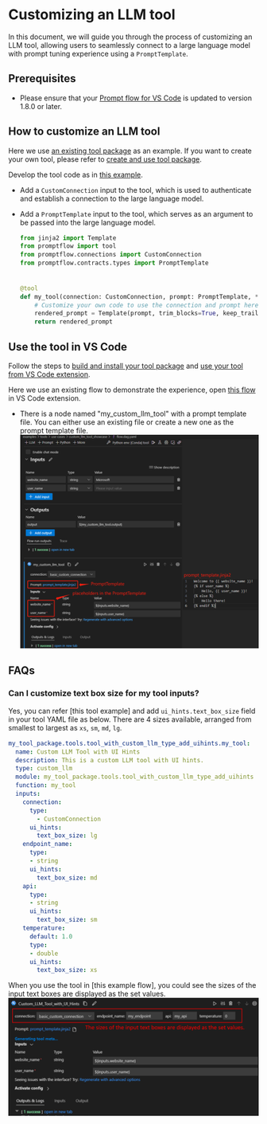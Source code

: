 # Customizing an LLM tool
In this document, we will guide you through the process of customizing an LLM tool, allowing users to seamlessly connect to a large language model with prompt tuning experience using a `PromptTemplate`.

## Prerequisites
- Please ensure that your [Prompt flow for VS Code](https://marketplace.visualstudio.com/items?itemName=prompt-flow.prompt-flow) is updated to version 1.8.0 or later.

## How to customize an LLM tool
Here we use [an existing tool package](https://github.com/microsoft/promptflow/tree/main/examples/tools/tool-package-quickstart/my_tool_package) as an example. If you want to create your own tool, please refer to [create and use tool package](create-and-use-tool-package.md).  

Develop the tool code as in [this example](https://github.com/microsoft/promptflow/blob/main/examples/tools/tool-package-quickstart/my_tool_package/tools/tool_with_custom_llm_type.py).
- Add a `CustomConnection` input to the tool, which is used to authenticate and establish a connection to the large language model.
- Add a `PromptTemplate` input to the tool, which serves as an argument to be passed into the large language model.

    ```python
    from jinja2 import Template
    from promptflow import tool
    from promptflow.connections import CustomConnection
    from promptflow.contracts.types import PromptTemplate


    @tool
    def my_tool(connection: CustomConnection, prompt: PromptTemplate, **kwargs) -> str:
        # Customize your own code to use the connection and prompt here.
        rendered_prompt = Template(prompt, trim_blocks=True, keep_trailing_newline=True).render(**kwargs)
        return rendered_prompt
    ```

## Use the tool in VS Code
Follow the steps to [build and install your tool package](create-and-use-tool-package.md#build-and-share-the-tool-package) and [use your tool from VS Code extension](create-and-use-tool-package.md#use-your-tool-from-vscode-extension).  

Here we use an existing flow to demonstrate the experience, open [this flow](https://github.com/microsoft/promptflow/blob/main/examples/tools/use-cases/custom_llm_tool_showcase/flow.dag.yaml) in VS Code extension.  
- There is a node named "my_custom_llm_tool" with a prompt template file. You can either use an existing file or create a new one as the prompt template file.  
![use_my_custom_llm_tool](../../media/how-to-guides/develop-a-tool/use_my_custom_llm_tool.png)

## FAQs
### Can I customize text box size for my tool inputs?
Yes, you can refer [this tool example] and add `ui_hints.text_box_size` field in your tool YAML file as below. There are 4 sizes available, arranged from smallest to largest as `xs`, `sm`, `md`, `lg`.
```yaml
my_tool_package.tools.tool_with_custom_llm_type_add_uihints.my_tool:
  name: Custom LLM Tool with UI Hints
  description: This is a custom LLM tool with UI hints.
  type: custom_llm
  module: my_tool_package.tools.tool_with_custom_llm_type_add_uihints
  function: my_tool
  inputs:
    connection:
      type:
        - CustomConnection
      ui_hints:
        text_box_size: lg
    endpoint_name:
      type:
      - string
      ui_hints:
        text_box_size: md
    api:
      type:
      - string
      ui_hints:
        text_box_size: sm
    temperature:
      default: 1.0
      type:
      - double
      ui_hints:
        text_box_size: xs
```
When you use the tool in [this example flow], you could see the sizes of the input text boxes are displayed as the set values.
![use_custom_llm_tool_with_uihints](../../media/how-to-guides/develop-a-tool/use_custom_llm_tool_with_uihints.png)
